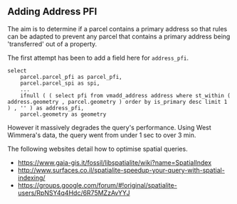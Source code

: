## Adding Address PFI

The aim is to determine if a parcel contains a primary address so that rules can be adapted to prevent any parcel that contains a primary address being 'transferred' out of a property.

The first attempt has been to add a field here for `address_pfi`.

```
select
    parcel.parcel_pfi as parcel_pfi,
    parcel.parcel_spi as spi,
    ...
    ifnull ( ( select pfi from vmadd_address address where st_within ( address.geometry , parcel.geometry ) order by is_primary desc limit 1 ) , '' ) as address_pfi,
    parcel.geometry as geometry
```

However it massively degrades the query's performance. Using West Wimmera's data, the query went from under 1 sec to over 3 min.

The following websites detail how to optimise spatial queries.

* https://www.gaia-gis.it/fossil/libspatialite/wiki?name=SpatialIndex
* http://www.surfaces.co.il/spatialite-speedup-your-query-with-spatial-indexing/
* https://groups.google.com/forum/#!original/spatialite-users/RpNSY4q4Hdc/6R75MZzAvYYJ
